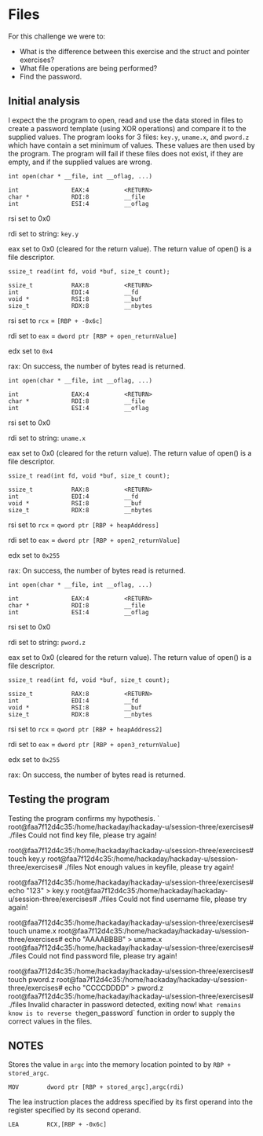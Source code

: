 # Files
For this challenge we were to:
- What is the difference between this exercise and the struct and pointer exercises?
- What file operations are being performed?
- Find the password.

## Initial analysis
I expect the the program to open, read and use the data stored in files to create a password template (using XOR operations) and compare it to the supplied values. 
The program looks for 3 files: `key.y`, `uname.x`, and `pword.z` which have contain a set minimum of values. 
These values are then used by the program.
The program will fail if these files does not exist, if they are empty, and if the supplied values are wrong. 

```
int open(char * __file, int __oflag, ...)

int               EAX:4          <RETURN>
char *            RDI:8          __file
int               ESI:4          __oflag
```
rsi set to 0x0

rdi set to string: `key.y`

eax set to 0x0 (cleared for the return value). The return value of open() is a file descriptor.

```
ssize_t read(int fd, void *buf, size_t count);

ssize_t           RAX:8          <RETURN>
int               EDI:4          __fd
void *            RSI:8          __buf
size_t            RDX:8          __nbytes
```
rsi set to `rcx` = `[RBP + -0x6c]`

rdi set to `eax` = `dword ptr [RBP + open_returnValue]`

edx set to `0x4`

rax: On success, the number of bytes read is returned.

```
int open(char * __file, int __oflag, ...)

int               EAX:4          <RETURN>
char *            RDI:8          __file
int               ESI:4          __oflag
```
rsi set to 0x0

rdi set to string: `uname.x`

eax set to 0x0 (cleared for the return value). The return value of open() is a file descriptor.

```
ssize_t read(int fd, void *buf, size_t count);

ssize_t           RAX:8          <RETURN>
int               EDI:4          __fd
void *            RSI:8          __buf
size_t            RDX:8          __nbytes
```
rsi set to `rcx` = `qword ptr [RBP + heapAddress]`

rdi set to `eax` = `dword ptr [RBP + open2_returnValue]`

edx set to `0x255`

rax: On success, the number of bytes read is returned.

```
int open(char * __file, int __oflag, ...)

int               EAX:4          <RETURN>
char *            RDI:8          __file
int               ESI:4          __oflag
```
rsi set to 0x0

rdi set to string: `pword.z`

eax set to 0x0 (cleared for the return value). The return value of open() is a file descriptor.

```
ssize_t read(int fd, void *buf, size_t count);

ssize_t           RAX:8          <RETURN>
int               EDI:4          __fd
void *            RSI:8          __buf
size_t            RDX:8          __nbytes
```
rsi set to `rcx` = `qword ptr [RBP + heapAddress2]`

rdi set to `eax` = `dword ptr [RBP + open3_returnValue]`

edx set to `0x255`

rax: On success, the number of bytes read is returned.

## Testing the program
Testing the program confirms my hypothesis.
`
root@faa7f12d4c35:/home/hackaday/hackaday-u/session-three/exercises# ./files 
Could not find key file, please try again!

root@faa7f12d4c35:/home/hackaday/hackaday-u/session-three/exercises# touch key.y
root@faa7f12d4c35:/home/hackaday/hackaday-u/session-three/exercises# ./files 
Not enough values in keyfile, please try again!

root@faa7f12d4c35:/home/hackaday/hackaday-u/session-three/exercises# echo "123" > key.y 
root@faa7f12d4c35:/home/hackaday/hackaday-u/session-three/exercises# ./files 
Could not find username file, please try again!

root@faa7f12d4c35:/home/hackaday/hackaday-u/session-three/exercises# touch uname.x
root@faa7f12d4c35:/home/hackaday/hackaday-u/session-three/exercises# echo "AAAABBBB" > uname.x 
root@faa7f12d4c35:/home/hackaday/hackaday-u/session-three/exercises# ./files 
Could not find password file, please try again!

root@faa7f12d4c35:/home/hackaday/hackaday-u/session-three/exercises# touch pword.z 
root@faa7f12d4c35:/home/hackaday/hackaday-u/session-three/exercises# echo "CCCCDDDD" > pword.z 
root@faa7f12d4c35:/home/hackaday/hackaday-u/session-three/exercises# ./files 
Invalid character in password detected, exiting now!
`
What remains know is to reverse the `gen_password` function in order to supply the correct values in the files.

## NOTES
Stores the value in `argc` into the memory location pointed to by `RBP + stored_argc`.
```
MOV        dword ptr [RBP + stored_argc],argc(rdi)
```
The lea instruction places the address specified by its first operand into the register specified by its second operand.
```
LEA        RCX,[RBP + -0x6c]
```
